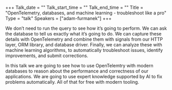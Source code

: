 +++
Talk_date = ""
Talk_start_time = ""
Talk_end_time = ""
Title = "OpenTelemetry, databases, and machine learning - troubleshoot like a pro"
Type = "talk"
Speakers = ["adam-furmanek"]
+++

We don’t need to run the query to see how it’s going to perform. We can ask the database to tell us exactly what it’s going to do. We can capture these details with OpenTelemetry and combine them with signals from our HTTP layer, ORM library, and database driver. Finally, we can analyze these with machine learning algorithms, to automatically troubleshoot issues, identify improvements, and submit corrections.

In this talk we are going to see how to use OpenTelemtry with modern databases to reason about the performance and correctness of our applications. We are going to use expert knowledge supported by AI to fix problems automatically. All of that for free with modern tooling.